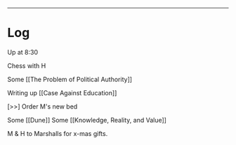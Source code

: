 
---

# Log

Up at 8:30

Chess with H

Some [[The Problem of Political Authority]]

Writing up [[Case Against Education]]

 [>>] Order M's new bed

Some [[Dune]]
Some [[Knowledge, Reality, and Value]]

M & H to Marshalls for x-mas gifts. 

